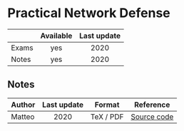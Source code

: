 # Practical Network Defense

|          |Available|Last update|
|----------|:-------:|:---------:|
|Exams     |yes      |2020       |
|Notes     |yes      |2020       |

## Notes

|Author  |Last update|Format   |Reference|
|--------|:---------:|:-------:|:-------:|
|Matteo  |2020       |TeX / PDF|[Source code](https://github.com/MatteoSalvino/PND-notes)|
